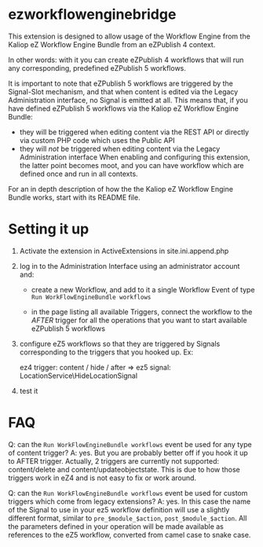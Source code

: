 ezworkflowenginebridge
======================

This extension is designed to allow usage of the Workflow Engine from the Kaliop eZ Workflow Engine Bundle from an
eZPublish 4 context.

In other words: with it you can create eZPublish 4 workflows that will run any corresponding, predefined eZPublish 5 workflows.

It is important to note that eZPublish 5 workflows are triggered by the Signal-Slot mechanism, and that when content
is edited via the Legacy Administration interface, no Signal is emitted at all.
This means that, if you have defined eZPublish 5 workflows via the Kaliop eZ Workflow Engine Bundle:
- they will be triggered when editing content via the REST API or directly via custom PHP code which uses the Public API
- they will *not* be triggered when editing content via the Legacy Administration interface
When enabling and configuring this extension, the latter point becomes moot, and you can have workflow which are defined
once and run in all contexts.

For an in depth description of how the the Kaliop eZ Workflow Engine Bundle works, start with its README file. 

Setting it up
=============

1. Activate the extension in ActiveExtensions in site.ini.append.php 

2. log in to the Administration Interface using an administrator account and:

    - create a new Workflow, and add to it a single Workflow Event of type `Run WorkFlowEngineBundle workflows`
    
    - in the page listing all available Triggers, connect the workflow to the *AFTER* trigger for all the operations that
        you want to start available eZPublish 5 workflows

3. configure eZ5 workflows so that they are triggered by Signals corresponding to the triggers that you hooked up. Ex:

     ez4 trigger: content / hide / after => ez5 signal: LocationService\HideLocationSignal

4. test it

FAQ
===

Q: can the `Run WorkFlowEngineBundle workflows` event be used for any type of content trigger?
A: yes. But you are probably better off if you hook it up to AFTER trigger.
    Actually, 2 triggers are currently not supported: content/delete and content/updateobjectstate. This is due to how
    those triggers work in eZ4 and is not easy to fix or work around.

Q: can the `Run WorkFlowEngineBundle workflows` event be used for custom triggers which come from legacy extensions?
A: yes. In this case the name of the Signal to use in your ez5 workflow definition will use a slightly different format,
     similar to `pre_$module_$action`, `post_$module_$action`. All the parameters defined in your operation will be made 
     available as references to the eZ5 workflow, converted from camel case to snake case.
